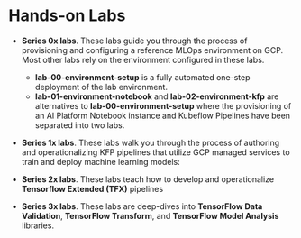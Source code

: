 # Hands-on Labs

- **Series 0x labs**. These labs guide you through the process of provisioning and configuring a reference MLOps environment on GCP. Most other labs rely on the environment configured in these labs. 
    - **lab-00-environment-setup** is a fully automated one-step deployment of the lab environment. 
    - **lab-01-environment-notebook** and **lab-02-environment-kfp** are alternatives to **lab-00-environment-setup** where the provisioning of an AI Platform Notebook instance and Kubeflow Pipelines have been separated into two labs.
    

- **Series 1x labs**. These labs walk you through the process of authoring and operationalizing KFP pipelines that utilize GCP managed services to train and deploy machine learning models:
    
- **Series 2x labs**. These labs teach how to develop and operationalize **Tensorflow Extended (TFX)** pipelines

- **Series 3x labs**. These labs are deep-dives into **TensorFlow Data Validation**, **TensorFlow Transform**, and **TensorFlow Model Analysis** libraries.

